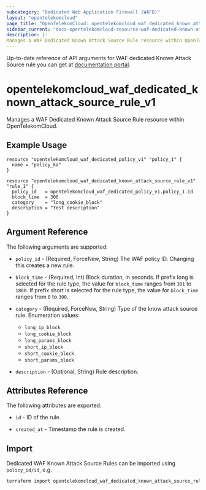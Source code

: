 ```yaml
---
subcategory: "Dedicated Web Application Firewall (WAFD)"
layout: "opentelekomcloud"
page_title: "OpenTelekomCloud: opentelekomcloud_waf_dedicated_known_attack_source_rule_v1"
sidebar_current: "docs-opentelekomcloud-resource-waf-dedicated-known-attack-source-rule-v1"
description: |-
Manages a WAF Dedicated Known Attack Source Rule resource within OpenTelekomCloud.
---
```


Up-to-date reference of API arguments for WAF dedicated Known Attack Source rule you can get at
[documentation portal](https://docs.otc.t-systems.com/web-application-firewall-dedicated/api-ref/apis/rule_management/creating_a_known_attack_source_rule.html).

# opentelekomcloud_waf_dedicated_known_attack_source_rule_v1

Manages a WAF Dedicated Known Attack Source Rule resource within OpenTelekomCloud.

## Example Usage

```hcl
resource "opentelekomcloud_waf_dedicated_policy_v1" "policy_1" {
  name = "policy_ka"
}

resource "opentelekomcloud_waf_dedicated_known_attack_source_rule_v1" "rule_1" {
  policy_id   = opentelekomcloud_waf_dedicated_policy_v1.policy_1.id
  block_time  = 300
  category    = "long_cookie_block"
  description = "test description"
}
```

## Argument Reference

The following arguments are supported:

* `policy_id` - (Required, ForceNew, String) The WAF policy ID. Changing this creates a new rule.

* `block_time` - (Required, Int) Block duration, in seconds.
  If prefix long is selected for the rule type, the value for `block_time` ranges from `301` to `1800`.
  If prefix short is selected for the rule type, the value for `block_time` ranges from `0` to `300`.

* `category` - (Required, ForceNew, String) Type of the know attack source rule.
  Enumeration values:
    + `long_ip_block`
    + `long_cookie_block`
    + `long_params_block`
    + `short_ip_block`
    + `short_cookie_block`
    + `short_params_block`

* `description` - (Optional, String) Rule description.

## Attributes Reference

The following attributes are exported:

* `id` -  ID of the rule.

* `created_at` - Timestamp the rule is created.

## Import

Dedicated WAF Known Attack Source Rules can be imported using `policy_id/id`, e.g.

```sh
terraform import opentelekomcloud_waf_dedicated_known_attack_source_rule_v1.rule_1 ff95e71c8ae74eba9887193ab22c5757/b39f3a5a1b4f447a8030f0b0703f47f5
```
